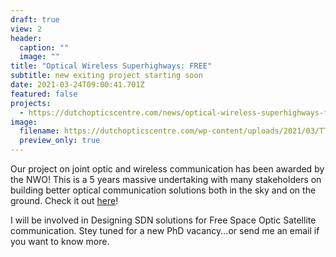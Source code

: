 ```yaml
---
draft: true
view: 2
header:
  caption: ""
  image: ""
title: "Optical Wireless Superhighways: FREE"
subtitle: new exiting project starting soon
date: 2021-03-24T09:00:41.701Z
featured: false
projects:
  - https://dutchopticscentre.com/news/optical-wireless-superhighways-free-photons-at-home-and-in-space-free/
image:
  filename: https://dutchopticscentre.com/wp-content/uploads/2021/03/TTW-FREE.png
  preview_only: true
---
```

Our project on joint optic and wireless communication has been awarded by the NWO! This is a 5 years massive undertaking with many stakeholders on building better optical communication solutions both in the sky and on the ground. Check it out [here](https://dutchopticscentre.com/news/optical-wireless-superhighways-free-photons-at-home-and-in-space-free/)!

I will be involved in Designing SDN solutions for Free Space Optic Satellite communication. Stey tuned for a new PhD vacancy...or send me an email if you want to know more.